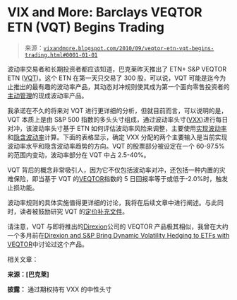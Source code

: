 <!--yml

类别：未分类

日期：2024-05-18 17:03:55

-->

# VIX and More: Barclays VEQTOR ETN (VQT) Begins Trading

> 来源：[`vixandmore.blogspot.com/2010/09/veqtor-etn-vqt-begins-trading.html#0001-01-01`](http://vixandmore.blogspot.com/2010/09/veqtor-etn-vqt-begins-trading.html#0001-01-01)

波动率交易者和长期投资者都应该知道，巴克莱昨天推出了 ETN+ S&P VEQTOR ETN ([VQT](http://vixandmore.blogspot.com/search/label/VQT))。这个 ETN 在第一天只交易了 300 股，可以说，VQT 可能是迄今为止推出的最有趣的波动率产品，其动态对冲规则使其成为第一个面向零售投资者的[主动管理](http://vixandmore.blogspot.com/search/label/actively%20managed%20ETFs)的现成波动率产品。

我承诺在不久的将来对 VQT 进行更详细的分析，但就目前而言，可以说明的是，VQT 本质上是由 S&P 500 指数的多头头寸组成，通过波动率头寸([VXX](http://vixandmore.blogspot.com/search/label/VXX))进行每日对冲，该波动率头寸基于 ETN 如何评估波动率风险来调整，主要使用[实现波动率](http://vixandmore.blogspot.com/search/label/realized%20volatility)和[隐含波动率](http://vixandmore.blogspot.com/search/label/implied%20volatility)计算。下面的表格显示，确定 VXX 分配的两个主要输入是当前实现波动率水平和隐含波动率趋势的方向。VQT 的股票部分被设定在一个 60-97.5%的范围内变动，波动率部分在 VQT 中占 2.5-40%。

VQT 背后的概念非常吸引人，因为它不仅包括波动率对冲，还包括一种内置的灾难保险，即当基于 VQT 的[VEQTOR](http://vixandmore.blogspot.com/search/label/VEQTOR)指数的 5 日回报率等于或低于-2.0%时，触发止损功能。

波动率规则的具体实施值得更详细的讨论，我将在后续文章中进行阐述。与此同时，读者被鼓励研究 VQT 的[定价补充文件](https://ecommerce.barcap.com/investorsolutions/contentStore.app?id=185332)。

请注意，VQT 与即将推出的[Direxion](http://vixandmore.blogspot.com/search/label/Direxion)公司的 VEQTOR 产品极其相似，我曾在大约一个多月前在[Direxion and S&P Bring Dynamic Volatility Hedging to ETFs with VEQTOR](http://vixandmore.blogspot.com/2010/07/veqtor-brings-dynamic-volatility.html)中讨论过这个产品。

相关文章：

**来源：[巴克莱]**

**披露：** 通过期权持有 VXX 的中性头寸
